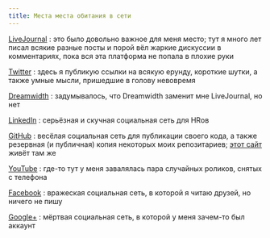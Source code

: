 ```yaml
---
title: Места места обитания в сети
---
```


[LiveJournal](https://kastaneda.livejournal.com/)
:   это было довольно важное для меня место;
    тут я много лет писал всякие разные посты
    и порой вёл жаркие дискуссии в комментариях,
    пока вся эта платформа не попала в плохие руки

[Twitter](https://twitter.com/kastaneda)
:   здесь я публикую ссылки на всякую ерунду, короткие шутки,
    а также умные мысли, пришедшие в голову невовремя

[Dreamwidth](https://kastaneda.dreamwidth.org/)
:   задумывалось, что Dreamwidth заменит мне LiveJournal, но нет

[LinkedIn](https://ua.linkedin.com/in/dk487)
:   серьёзная и скучная социальная сеть для HRов

[GitHub](https://github.com/kastaneda)
:   весёлая социальная сеть для публикации своего кода,
    а также резервная (и публичная) копия
    некоторых моих репозитариев;
    [этот сайт][1] живёт там же

[YouTube](https://www.youtube.com/user/bandacomua)
:   где-то тут у меня завалялась пара случайных роликов,
    снятых с телефона

[Facebook](https://www.facebook.com/dmytro.kolesnykov)
:   вражеская социальная сеть,
    в которой я читаю друзей, но ничего не пишу

[Google+](https://plus.google.com/101700868630803601700/about)
:   мёртвая социальная сеть, в которой у меня зачем-то был аккаунт

[1]: https://github.com/kastaneda/kastaneda.kiev.ua

